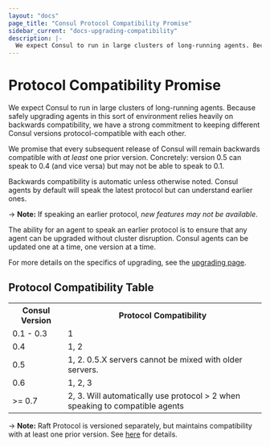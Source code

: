 ```yaml
---
layout: "docs"
page_title: "Consul Protocol Compatibility Promise"
sidebar_current: "docs-upgrading-compatibility"
description: |-
  We expect Consul to run in large clusters of long-running agents. Because safely upgrading agents in this sort of environment relies heavily on backwards compatibility, we have a strong commitment to keeping different Consul versions protocol-compatible with each other.
---
```


# Protocol Compatibility Promise

We expect Consul to run in large clusters of long-running agents. Because
safely upgrading agents in this sort of environment relies heavily on backwards
compatibility, we have a strong commitment to keeping different Consul
versions protocol-compatible with each other.

We promise that every subsequent release of Consul will remain backwards
compatible with _at least_ one prior version. Concretely: version 0.5 can
speak to 0.4 (and vice versa) but may not be able to speak to 0.1.

Backwards compatibility is automatic unless otherwise noted. Consul agents by
default will speak the latest protocol but can understand earlier ones.

-> **Note:** If speaking an earlier protocol, _new features may not be available_.

The ability for an agent to speak an earlier protocol is to ensure that any agent
can be upgraded without cluster disruption. Consul agents can be updated one
at a time, one version at a time.

For more details on the specifics of upgrading, see the [upgrading page](/docs/upgrading.html).

## Protocol Compatibility Table

<table class="table table-bordered table-striped">
  <tr>
    <th>Consul Version</th>
    <th>Protocol Compatibility</th>
  </tr>
  <tr>
    <td>0.1 - 0.3</td>
    <td>1</td>
  </tr>
  <tr>
    <td>0.4</td>
    <td>1, 2</td>
  </tr>
  <tr>
    <td>0.5</td>
    <td>1, 2. 0.5.X servers cannot be mixed with older servers.</td>
  </tr>
  <tr>
    <td>0.6</td>
    <td>1, 2, 3</td>
  </tr>
  <tr>
    <td>>= 0.7</td>
    <td>2, 3. Will automatically use protocol > 2 when speaking to compatible agents</td>
  </tr>
</table>

-> **Note:** Raft Protocol is versioned separately, but maintains compatibility with at least one prior version. See [here](https://www.consul.io/docs/upgrade-specific.html#raft-protocol-version-compatibility) for details.
